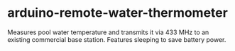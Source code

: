 # arduino-remote-water-thermometer
Measures pool water temperature and transmits it via 433 MHz to an existing commercial base station.
Features sleeping to save battery power.
